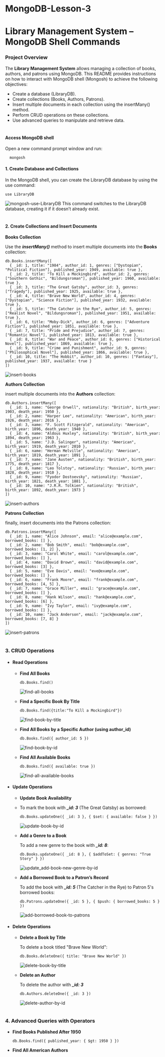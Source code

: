 # MongoDB-Lesson-3

# Library Management System – MongoDB Shell Commands
### Project Overview
The **Library Management System** allows managing a collection of books, authors, and patrons using MongoDB. This README provides instructions on how to interact with MongoDB shell (Mongosh) to achieve the following objectives:
  - Create a database (LibraryDB).
  - Create collections (Books, Authors, Patrons).
  - Insert multiple documents in each collection using the insertMany() method.
  - Perform CRUD operations on these collections.
  - Use advanced queries to manipulate and retrieve data.
#

  #### Access MongoDB shell
  Open a new command prompt window and run:
  
      mongosh  
  

  #### **1. Create Database and Collections**
  In the MongoDB shell, you can create the LibraryDB database by using the use command:

    use LibraryDB
  
   ![mongosh-use-LibraryDB](https://github.com/user-attachments/assets/438528ae-5934-4f26-8b14-63d2d855ea4e)
  This command switches to the LibraryDB database, creating it if it doesn’t already exist.
#
  #### **2. Create Collections and Insert Documents**
  **Books Collection**
  
  Use the ***insertMany()*** method to insert multiple documents into the **Books** collection:

    db.Books.insertMany([
      { _id: 1, title: "1984", author_id: 1, genres: ["Dystopian", "Political Fiction"], published_year: 1949, available: true },
      { _id: 2, title: "To Kill a Mockingbird", author_id: 2, genres: ["Southern Gothic", "Bildungsroman"], published_year: 1960, available: true },
      { _id: 3, title: "The Great Gatsby", author_id: 3, genres: ["Tragedy"], published_year: 1925, available: true },
      { _id: 4, title: "Brave New World", author_id: 4, genres: ["Dystopian", "Science Fiction"], published_year: 1932, available: true },
      { _id: 5, title: "The Catcher in the Rye", author_id: 5, genres: ["Realist Novel", "Bildungsroman"], published_year: 1951, available: true },
      { _id: 6, title: "Moby-Dick", author_id: 6, genres: ["Adventure Fiction"], published_year: 1851, available: true },
      { _id: 7, title: "Pride and Prejudice", author_id: 7, genres: ["Romantic Novel"], published_year: 1813, available: true },
      { _id: 8, title: "War and Peace", author_id: 8, genres: ["Historical Novel"], published_year: 1869, available: true },
      { _id: 9, title: "Crime and Punishment", author_id: 9, genres: ["Philosophical Novel"], published_year: 1866, available: true },
      { _id: 10, title: "The Hobbit", author_id: 10, genres: ["Fantasy"], published_year: 1937, available: true }
    ])

  ![insert-books](https://github.com/user-attachments/assets/60397860-04fa-4572-90a8-ba32b1c17c63)


  **Authors Collection**

  insert multiple documents into the **Authors** collection:

    db.Authors.insertMany([
      { _id: 1, name: "George Orwell", nationality: "British", birth_year: 1903, death_year: 1950 },
      { _id: 2, name: "Harper Lee", nationality: "American", birth_year: 1926, death_year: 2016 },
      { _id: 3, name: "F. Scott Fitzgerald", nationality: "American", birth_year: 1896, death_year: 1940 },
      { _id: 4, name: "Aldous Huxley", nationality: "British", birth_year: 1894, death_year: 1963 },
      { _id: 5, name: "J.D. Salinger", nationality: "American", birth_year: 1919, death_year: 2010 },
      { _id: 6, name: "Herman Melville", nationality: "American", birth_year: 1819, death_year: 1891 },
      { _id: 7, name: "Jane Austen", nationality: "British", birth_year: 1775, death_year: 1817 },
      { _id: 8, name: "Leo Tolstoy", nationality: "Russian", birth_year: 1828, death_year: 1910 },
      { _id: 9, name: "Fyodor Dostoevsky", nationality: "Russian", birth_year: 1821, death_year: 1881 },
      { _id: 10, name: "J.R.R. Tolkien", nationality: "British", birth_year: 1892, death_year: 1973 }
    ])

  ![insert-authors](https://github.com/user-attachments/assets/c0e5908c-51a4-4a62-a35c-eaa04e195c14)


  **Patrons Collection**

  finally, insert documents into the Patrons collection:

    db.Patrons.insertMany([
      { _id: 1, name: "Alice Johnson", email: "alice@example.com", borrowed_books: [] },
      { _id: 2, name: "Bob Smith", email: "bob@example.com", borrowed_books: [1, 2] },
      { _id: 3, name: "Carol White", email: "carol@example.com", borrowed_books: [] },
      { _id: 4, name: "David Brown", email: "david@example.com", borrowed_books: [3] },
      { _id: 5, name: "Eve Davis", email: "eve@example.com", borrowed_books: [] },
      { _id: 6, name: "Frank Moore", email: "frank@example.com", borrowed_books: [4, 5] },
      { _id: 7, name: "Grace Miller", email: "grace@example.com", borrowed_books: [] },
      { _id: 8, name: "Hank Wilson", email: "hank@example.com", borrowed_books: [6] },
      { _id: 9, name: "Ivy Taylor", email: "ivy@example.com", borrowed_books: [] },
      { _id: 10, name: "Jack Anderson", email: "jack@example.com", borrowed_books: [7, 8] }
    ])
    
  
  ![insert-patrons](https://github.com/user-attachments/assets/7d544e0d-5ea0-4644-995b-08a62f606210)
#
  ### **3. CRUD Operations**
  * #### **Read Operations**
    
    - **Find All Books**

          db.Books.find()

      ![find-all-books](https://github.com/user-attachments/assets/79a5e1c8-e621-4031-93fd-a5f7a3f75bfb)

    - **Find a Specific Book By Title**

          db.Books.find({title:"To Kill a Mockingbird"})

      ![find-book-by-title](https://github.com/user-attachments/assets/09f107fa-018d-431f-ba20-176480f71a29)

    - **Find All Books by a Specific Author (using author_id)**

          db.Books.find({ author_id: 5 })

      ![find-book-by-id](https://github.com/user-attachments/assets/5d965454-dc01-4a90-983e-35c754e388bb)

    - **Find All Available Books**

          db.Books.find({ available: true })

      ![find-all-available-books](https://github.com/user-attachments/assets/37c02f95-1f6c-430f-8021-11080a0d70fc)

    
  * #### **Update Operations**
    - **Update Book Availability**
    - 
      To mark the book with ***_id: 3*** (The Great Gatsby) as borrowed:

          db.Books.updateOne({ _id: 3 }, { $set: { available: false } })

      ![update-book-by-id](https://github.com/user-attachments/assets/26a2db03-3ed0-4467-8da3-11ebc9f82fa0)

    - **Add a Genre to a Book**
      
      To add a new genre to the book with ***_id: 8***:

          db.Books.updateOne({ _id: 8 }, { $addToSet: { genres: "True Story" } })

      ![update_add-book-new-genre-by-id](https://github.com/user-attachments/assets/6dd7a99d-f4ca-43d8-98d2-739bd577504c)

    - **Add a Borrowed Book to a Patron’s Record**
   
      To add the book with ***_id: 5*** (The Catcher in the Rye) to Patron 5's borrowed books:

          db.Patrons.updateOne({ _id: 5 }, { $push: { borrowed_books: 5 } })

      ![add-borrowed-book-to-patrons](https://github.com/user-attachments/assets/6babf0ef-5d0c-43d3-9704-aa9359e71a79)

  * #### **Delete Operations**
    - **Delete a Book by Title**
      
      To delete a book titled "Brave New World":
          
          db.Books.deleteOne({ title: "Brave New World" })

      ![delete-book-by-title](https://github.com/user-attachments/assets/111875ad-3be0-406b-bb52-15d39d9dff7e)

    - **Delete an Author**
      
      To delete the author with ***_id: 3***

          db.Authors.deleteOne({ _id: 3 })

      ![delete-author-by-id](https://github.com/user-attachments/assets/4c357872-03f8-4cf4-ab18-6541d0c42e14)

#
  ### **4. Advanced Queries with Operators**
  * **Find Books Published After 1950**
    
        db.Books.find({ published_year: { $gt: 1950 } })

  * **Find All American Authors**

    

